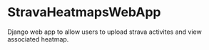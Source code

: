 # StravaHeatmapsWebApp
Django web app to allow users to upload strava activites and view associated heatmap.
